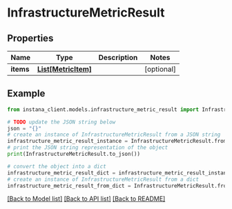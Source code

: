 # InfrastructureMetricResult


## Properties

Name | Type | Description | Notes
------------ | ------------- | ------------- | -------------
**items** | [**List[MetricItem]**](MetricItem.md) |  | [optional] 

## Example

```python
from instana_client.models.infrastructure_metric_result import InfrastructureMetricResult

# TODO update the JSON string below
json = "{}"
# create an instance of InfrastructureMetricResult from a JSON string
infrastructure_metric_result_instance = InfrastructureMetricResult.from_json(json)
# print the JSON string representation of the object
print(InfrastructureMetricResult.to_json())

# convert the object into a dict
infrastructure_metric_result_dict = infrastructure_metric_result_instance.to_dict()
# create an instance of InfrastructureMetricResult from a dict
infrastructure_metric_result_from_dict = InfrastructureMetricResult.from_dict(infrastructure_metric_result_dict)
```
[[Back to Model list]](../README.md#documentation-for-models) [[Back to API list]](../README.md#documentation-for-api-endpoints) [[Back to README]](../README.md)


